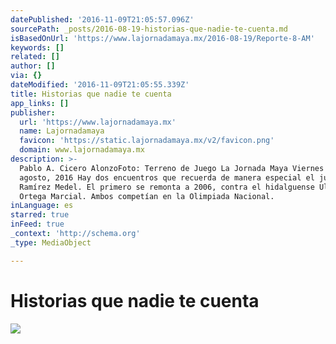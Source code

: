 ```yaml
---
datePublished: '2016-11-09T21:05:57.096Z'
sourcePath: _posts/2016-08-19-historias-que-nadie-te-cuenta.md
isBasedOnUrl: 'https://www.lajornadamaya.mx/2016-08-19/Reporte-8-AM'
keywords: []
related: []
author: []
via: {}
dateModified: '2016-11-09T21:05:55.339Z'
title: Historias que nadie te cuenta
app_links: []
publisher:
  url: 'https://www.lajornadamaya.mx'
  name: Lajornadamaya
  favicon: 'https://static.lajornadamaya.mx/v2/favicon.png'
  domain: www.lajornadamaya.mx
description: >-
  Pablo A. Cicero AlonzoFoto: Terreno de Juego La Jornada Maya Viernes 19 de
  agosto, 2016 Hay dos encuentros que recuerda de manera especial el judoka Iván
  Ramírez Medel. El primero se remonta a 2006, contra el hidalguense Ulises
  Ortega Marcial. Ambos competían en la Olimpiada Nacional.
inLanguage: es
starred: true
inFeed: true
_context: 'http://schema.org'
_type: MediaObject

---
```

# Historias que nadie te cuenta
![](https://the-grid-user-content.s3-us-west-2.amazonaws.com/9f508473-6480-410b-b55a-bbaf1f1ba8d5.jpg)